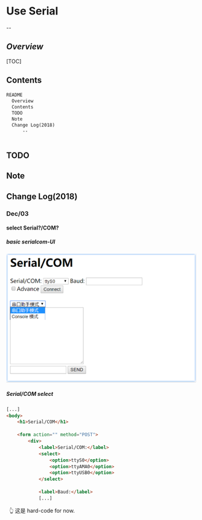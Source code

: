 # Use Serial

  --

## *Overview*

[TOC]

## Contents

  ```
README
    Overview
    Contents
    TODO
    Note
    Change Log(2018)
        --
        
  ```



## TODO



## Note



## Change Log(2018)

### Dec/03

#### select Serial?/COM?

##### basic serialcom-UI

![basic_web_serialcom-UI](res/basic_web_serialcom-UI.png)

##### Serial/COM select

```html
[...]
<body>
	<h1>Serial/COM</h1>

	<form action="" method="POST">
		<div>
			<label>Serial/COM:</label>
			<select>
				<option>ttyS0</option>
				<option>ttyAMA0</option>
				<option>ttyUSB0</option>
			</select>

			<label>Baud:</label>
			[...]
```

​ ​ :point_up_2: 这是 hard-code for now.

